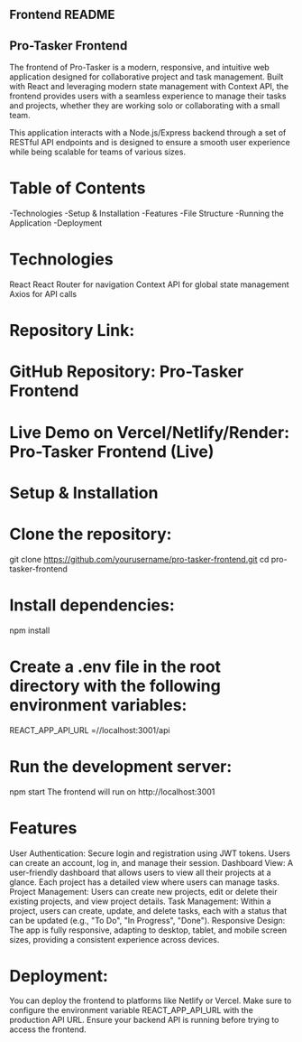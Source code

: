 ## Frontend README
## Pro-Tasker Frontend
The frontend of Pro-Tasker is a modern, responsive, and intuitive web application designed for collaborative project and task management. Built with React and leveraging modern state management with Context API, the frontend provides users with a seamless experience to manage their tasks and projects, whether they are working solo or collaborating with a small team.

This application interacts with a Node.js/Express backend through a set of RESTful API endpoints and is designed to ensure a smooth user experience while being scalable for teams of various sizes.

# Table of Contents
-Technologies
-Setup & Installation
-Features
-File Structure
-Running the Application
-Deployment

# Technologies
React
React Router for navigation
Context API for global state management
Axios for API calls

# Repository Link:
# GitHub Repository: Pro-Tasker Frontend
# Live Demo on Vercel/Netlify/Render: Pro-Tasker Frontend (Live)

# Setup & Installation
# Clone the repository:
git clone https://github.com/yourusername/pro-tasker-frontend.git
cd pro-tasker-frontend

# Install dependencies:
npm install

# Create a .env file in the root directory with the following environment variables:
REACT_APP_API_URL =//localhost:3001/api

# Run the development server:
npm start
The frontend will run on http://localhost:3001

# Features
User Authentication: Secure login and registration using JWT tokens. Users can create an account, log in, and manage their session.
Dashboard View: A user-friendly dashboard that allows users to view all their projects at a glance. Each project has a detailed view where users can manage tasks.
Project Management: Users can create new projects, edit or delete their existing projects, and view project details.
Task Management: Within a project, users can create, update, and delete tasks, each with a status that can be updated (e.g., "To Do", "In Progress", "Done").
Responsive Design: The app is fully responsive, adapting to desktop, tablet, and mobile screen sizes, providing a consistent experience across devices.

# Deployment:
You can deploy the frontend to platforms like Netlify or Vercel.
Make sure to configure the environment variable REACT_APP_API_URL with the production API URL.
Ensure your backend API is running before trying to access the frontend.

